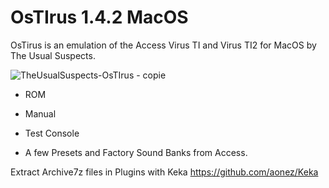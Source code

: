 # OsTIrus 1.4.2 MacOS

OsTirus is an emulation of the Access Virus TI and Virus TI2 for MacOS by The Usual Suspects.

![TheUsualSuspects-OsTIrus - copie](https://github.com/user-attachments/assets/2b0b6a00-08af-4d8c-b4ff-7e5ba74e11e7)

- ROM

- Manual

- Test Console 

- A few Presets and Factory Sound Banks from Access.

Extract Archive7z files in Plugins with Keka https://github.com/aonez/Keka
